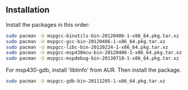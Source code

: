 Installation
-------------

Install the packages in this order:

```sh
sudo pacman -U mspgcc-binutils-bin-20120406-1-x86_64.pkg.tar.xz
sudo pacman -U mspgcc-gcc-bin-20120406-1-x86_64.pkg.tar.xz
sudo pacman -U mspgcc-libc-bin-20120224-1-x86_64.pkg.tar.xz
sudo pacman -U mspgcc-msp430mcu-bin-20120406-1-x86_64.pkg.tar.xz
sudo pacman -U mspgcc-mspdebug-bin-20130718-1-x86_64.pkg.tar.xz
```

For msp430-gdb, install 'libtinfo' from AUR. Then install the package.
```sh
sudo pacman -U mspgcc-gdb-bin-20111205-1-x86_64.pkg.tar.xz
```
